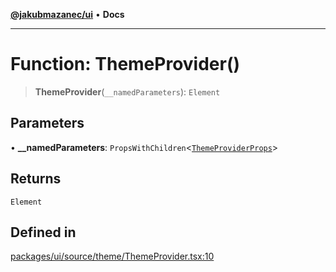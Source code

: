[**@jakubmazanec/ui**](../README.md) • **Docs**

---

# Function: ThemeProvider()

> **ThemeProvider**(`__namedParameters`): `Element`

## Parameters

• **\_\_namedParameters**:
`PropsWithChildren`\<[`ThemeProviderProps`](../type-aliases/ThemeProviderProps.md)\>

## Returns

`Element`

## Defined in

[packages/ui/source/theme/ThemeProvider.tsx:10](https://github.com/jakubmazanec/tools/blob/e8ae4d79f84effbab1b79b1c88222a54b84f3504/packages/ui/source/theme/ThemeProvider.tsx#L10)
